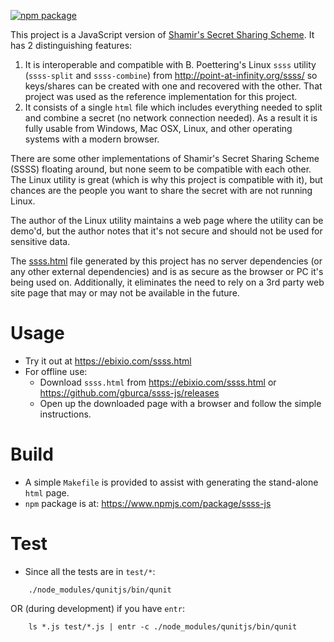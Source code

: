 [![npm package](https://nodei.co/npm/ssss-js.png?downloads=true&downloadRank=true&stars=true)](https://nodei.co/npm/ssss-js/)

This project is a JavaScript version of [Shamir's Secret Sharing
Scheme](https://en.wikipedia.org/wiki/Shamir%27s_Secret_Sharing). It has 2
distinguishing features:

1. It is interoperable and compatible with B. Poettering's Linux `ssss` utility
   (`ssss-split` and `ssss-combine`) from http://point-at-infinity.org/ssss/ so
   keys/shares can be created with one and recovered with the other. That
   project was used as the reference implementation for this project.
2. It consists of a single `html` file which includes everything needed to
   split and combine a secret (no network connection needed). As a result it is
   fully usable from Windows, Mac OSX, Linux, and other operating systems with
   a modern browser.

There are some other implementations of Shamir's Secret Sharing Scheme (SSSS)
floating around, but none seem to be compatible with each other. The Linux
utility is great (which is why this project is compatible with it), but chances
are the people you want to share the secret with are not running Linux.

The author of the Linux utility maintains a web page where the utility can be
demo'd, but the author notes that it's not secure and should not be used for
sensitive data.

The [ssss.html](https://ebixio.com/ssss.html) file generated by this project
has no server dependencies (or any other external dependencies) and is as
secure as the browser or PC it's being used on. Additionally, it eliminates the
need to rely on a 3rd party web site page that may or may not be available in
the future.

Usage
=====
- Try it out at https://ebixio.com/ssss.html
- For offline use:
  - Download `ssss.html` from https://ebixio.com/ssss.html or https://github.com/gburca/ssss-js/releases
  - Open up the downloaded page with a browser and follow the simple instructions.

Build
=====
- A simple `Makefile` is provided to assist with generating the stand-alone
  `html` page.
- `npm` package is at: https://www.npmjs.com/package/ssss-js

Test
====
- Since all the tests are in `test/*`:
```
    ./node_modules/qunitjs/bin/qunit
```
OR (during development) if you have `entr`:
```
    ls *.js test/*.js | entr -c ./node_modules/qunitjs/bin/qunit
```
